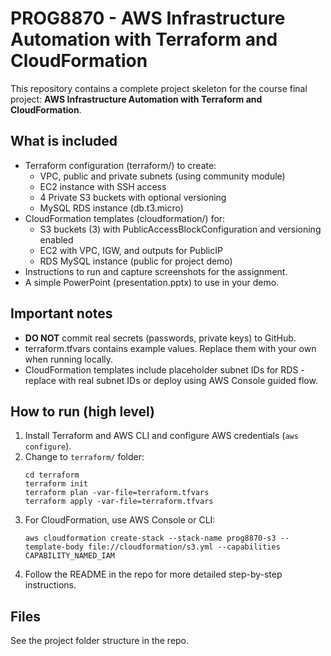 # PROG8870 - AWS Infrastructure Automation with Terraform and CloudFormation

This repository contains a complete project skeleton for the course final project:
**AWS Infrastructure Automation with Terraform and CloudFormation**.

## What is included
- Terraform configuration (terraform/) to create:
  - VPC, public and private subnets (using community module)
  - EC2 instance with SSH access
  - 4 Private S3 buckets with optional versioning
  - MySQL RDS instance (db.t3.micro)
- CloudFormation templates (cloudformation/) for:
  - S3 buckets (3) with PublicAccessBlockConfiguration and versioning enabled
  - EC2 with VPC, IGW, and outputs for PublicIP
  - RDS MySQL instance (public for project demo)
- Instructions to run and capture screenshots for the assignment.
- A simple PowerPoint (presentation.pptx) to use in your demo.

## Important notes
- **DO NOT** commit real secrets (passwords, private keys) to GitHub.
- terraform.tfvars contains example values. Replace them with your own when running locally.
- CloudFormation templates include placeholder subnet IDs for RDS - replace with real subnet IDs or deploy using AWS Console guided flow.

## How to run (high level)
1. Install Terraform and AWS CLI and configure AWS credentials (`aws configure`).
2. Change to `terraform/` folder:
   ```
   cd terraform
   terraform init
   terraform plan -var-file=terraform.tfvars
   terraform apply -var-file=terraform.tfvars
   ```
3. For CloudFormation, use AWS Console or CLI:
   ```
   aws cloudformation create-stack --stack-name prog8870-s3 --template-body file://cloudformation/s3.yml --capabilities CAPABILITY_NAMED_IAM
   ```
4. Follow the README in the repo for more detailed step-by-step instructions.

## Files
See the project folder structure in the repo.

